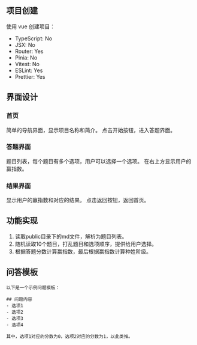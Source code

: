 ## 项目创建

使用 vue 创建项目：

- TypeScript: No
- JSX: No
- Router: Yes
- Pinia: No
- Vitest: No
- ESLint: Yes
- Prettier: Yes

## 界面设计

### 首页

简单的导航界面，显示项目名称和简介。
点击开始按钮，进入答题界面。

### 答题界面

题目列表，每个题目有多个选项，用户可以选择一个选项。
在右上方显示用户的赢指数。

### 结果界面

显示用户的赢指数和对应的结果。
点击返回按钮，返回首页。

## 功能实现

1. 读取public目录下的md文件，解析为题目列表。
2. 随机读取10个题目，打乱题目和选项顺序，提供给用户选择。
3. 根据答题分数计算赢指数，最后根据赢指数计算种姓阶级。

## 问答模板

```
以下是一个示例问题模板：

## 问题内容
- 选项1
- 选项2
- 选项3
- 选项4

其中，选项1对应的分数为0，选项2对应的分数为1，以此类推。
```
